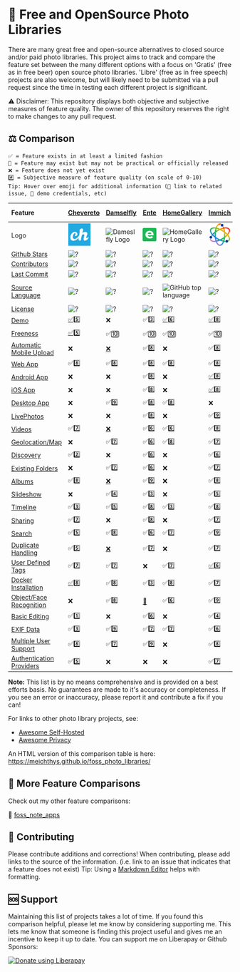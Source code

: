 # 📸 Free and OpenSource Photo Libraries

There are many great free and open-source alternatives to closed source and/or paid photo libraries. This project aims to track and compare the feature set between the many different options with a focus on 'Gratis' (free as in free beer) open source photo libraries. 'Libre' (free as in free speech) projects are also welcome, but will likely need to be submitted via a pull request since the time in testing each different project is significant.

⚠️ Disclaimer: This repository displays both objective and subjective measures of feature quality. The owner of this repository reserves the right to make changes to any pull request.

## ⚖️ Comparison

```text
✅ = Feature exists in at least a limited fashion
🚧 = Feature may exist but may not be practical or officially released
❌ = Feature does not yet exist
#️⃣ = Subjective measure of feature quality (on scale of 0-10)
Tip: Hover over emoji for additional information (🔗 link to related issue, 🔑 demo credentials, etc)
```

| Feature                                                          | [Chevereto](https://github.com/chevereto/chevereto)                                                                                                        | [Damselfly](https://github.com/Webreaper/Damselfly)                                                                                                   | [Ente](https://github.com/ente-io/ente)                                                                                        | [HomeGallery](https://github.com/xemle/home-gallery)                                                                                                         | [Immich](https://github.com/immich-app/immich)                                                                                                                             | [Librephotos](https://github.com/LibrePhotos/librephotos)                                                                                       | [Lychee](https://github.com/LycheeOrg/Lychee)                                                        | [Nextcloud Photos](https://github.com/nextcloud/photos/)                                                                                                               | [Nextcloud Memories](https://github.com/pulsejet/memories)                                                                                                              | [Photonix](https://github.com/photonixapp/photonix)                                                                                       | [Photofield](https://github.com/SmilyOrg/photofield)                                                                                                    | [PiGallery2](https://github.com/bpatrik/pigallery2)                                                                                      | [Photoprism](https://github.com/photoprism/photoprism)                                                                                                  | [Photoview](https://github.com/photoview/photoview)                                                                                       | [Piwigo](https://github.com/Piwigo/Piwigo)                                                                                                                                               | [Snapcrescent](https://github.com/snapcrescent/snapcrescent)                                                                                                                                          |
| :--------------------------------------------------------------- | ---------------------------------------------------------------------------------------------------------------------------------------------------------- | :---------------------------------------------------------------------------------------------------------------------------------------------------- | ------------------------------------------------------------------------------------------------------------------------------ | ------------------------------------------------------------------------------------------------------------------------------------------------------------ | -------------------------------------------------------------------------------------------------------------------------------------------------------------------------- | ----------------------------------------------------------------------------------------------------------------------------------------------- | ---------------------------------------------------------------------------------------------------- | ---------------------------------------------------------------------------------------------------------------------------------------------------------------------- | ----------------------------------------------------------------------------------------------------------------------------------------------------------------------- | ----------------------------------------------------------------------------------------------------------------------------------------- | ------------------------------------------------------------------------------------------------------------------------------------------------------- | ---------------------------------------------------------------------------------------------------------------------------------------- | ------------------------------------------------------------------------------------------------------------------------------------------------------- | ----------------------------------------------------------------------------------------------------------------------------------------- | ---------------------------------------------------------------------------------------------------------------------------------------------------------------------------------------- | ----------------------------------------------------------------------------------------------------------------------------------------------------------------------------------------------------- |
| Logo                                                             | <img src="https://raw.githubusercontent.com/chevereto/chevereto/4.2/content/images/system/default/favicon.png" style="width: 50px"  alt="Chevreto  Logo"/> | <img src="https://raw.githubusercontent.com/Webreaper/Damselfly/master/docs/cropped-Damselfly-Logo.webp" style="width: 50px"  alt="Dameslfly  Logo"/> | <img src="https://raw.githubusercontent.com/ente-io/ente/main/docs/docs/public/logo.png" style="width: 50px" alt="Ente Logo"/> | <img src="https://raw.githubusercontent.com/xemle/home-gallery/master/packages/webapp/src/public/logo512.png" style="width: 50px"  alt="HomeGallery  Logo"/> | <img src="https://raw.githubusercontent.com/immich-app/immich/main/mobile/android/app/src/main/res/mipmap-xxhdpi/ic_launcher.png" style="width: 50px"  alt="Immich Logo"/> | <img src="https://raw.githubusercontent.com/LibrePhotos/librephotos/dev/screenshots/lp-white.png" style="width: 50px"  alt="Librephotos Logo"/> | <img src="https://avatars.githubusercontent.com/u/37916028" style="width: 50px"  alt="Lychee Logo"/> | <img src="https://raw.githubusercontent.com/nextcloud/android/master/app/src/main/res/mipmap-xxhdpi/ic_launcher.png" style="width: 50px"  alt="NextcloudPhotos Logo"/> | <img src="https://raw.githubusercontent.com/pulsejet/memories/master/android/app/src/main/res/mipmap-xxhdpi/ic_launcher.png" style="width: 50px"  alt="Memories Logo"/> | <img src="https://raw.githubusercontent.com/photonixapp/photonix/master/ui/public/favicon.png" style="width: 50px"  alt="Photonix Logo"/> | <img src="https://raw.githubusercontent.com/SmilyOrg/photofield/main/ui/public/android-chrome-512x512.png" style="width: 50px"  alt="Photofield Logo"/> | <img src="https://raw.githubusercontent.com/bpatrik/pigallery2/master/docs/assets/icon.png" style="width: 50px"  alt="PiGallery2 Logo"/> | <img src="https://raw.githubusercontent.com/photoprism/photoprism/develop/assets/static/icons/app/512.png" style="width: 50px"  alt="Photoprism Logo"/> | <img src="https://raw.githubusercontent.com/photoview/photoview/master/ui/public/logo512.png" style="width: 50px"  alt="Photoview Logo"/> | <img src="https://raw.githubusercontent.com/Piwigo/Piwigo/d69bc8b88434cf065b63bac87a4adcc8143ddb21/themes/default/icon/piwigo.org-icon%201.svg" style="width: 50px"  alt="Piwigo Logo"/> | <img src="https://raw.githubusercontent.com/snapcrescent/snapcrescent/main/snapcrescent_mobile/android/app/src/main/res/mipmap-xxhdpi/ic_launcher.png" style="width: 50px"  alt="Snapcrescent Logo"/> |
| [Github Stars](features.md#github-stars)                         | ![?](https://img.shields.io/github/stars/chevereto/chevereto?label=%20)                                                                                    | ![?](https://img.shields.io/github/stars/Webreaper/Damselfly?label=%20)                                                                               | ![?](https://img.shields.io/github/stars/ente-io/ente?label=%20)                                                               | ![?](https://img.shields.io/github/stars/xemle/home-gallery?label=%20)                                                                                       | ![?](https://img.shields.io/github/stars/immich-app/immich?label=%20)                                                                                                      | ![?](https://img.shields.io/github/stars/LibrePhotos/librephotos?label=%20)                                                                     | ![?](https://img.shields.io/github/stars/LycheeOrg/Lychee?label=%20)                                 | ![?](https://img.shields.io/github/stars/nextcloud/photos?label=%20)                                                                                                   | ![?](https://img.shields.io/github/stars/pulsejet/memories?label=%20)                                                                                                   | ![?](https://img.shields.io/github/stars/photonixapp/photonix?label=%20)                                                                  | ![?](https://img.shields.io/github/stars/smilyorg/photofield?label=%20)                                                                                 | ![?](https://img.shields.io/github/stars/bpatrik/pigallery2?label=%20)                                                                   | ![?](https://img.shields.io/github/stars/photoprism/photoprism?label=%20)                                                                               | ![?](https://img.shields.io/github/stars/photoview/photoview?label=%20)                                                                   | ![?](https://img.shields.io/github/stars/Piwigo/Piwigo?label=%20)                                                                                                                        | ![?](https://img.shields.io/github/stars/snapcrescent/snapcrescent?label=%20)                                                                                                                         |
| [Contributors](features.md#contributors)                         | ![?](https://img.shields.io/github/contributors/chevereto/chevereto?label=%20)                                                                             | ![?](https://img.shields.io/github/contributors/webreaper/damselfly?label=%20)                                                                        | ![?](https://img.shields.io/github/contributors/ente-io/ente?label=%20)                                                        | ![?](https://img.shields.io/github/contributors/xemle/home-gallery?label=%20)                                                                                | ![?](https://img.shields.io/github/contributors/immich-app/immich?label=%20)                                                                                               | ![?](https://img.shields.io/github/contributors/librephotos/librephotos?label=%20)                                                              | ![?](https://img.shields.io/github/contributors/lycheeorg/lychee?label=%20)                          | ![?](https://img.shields.io/github/contributors/nextcloud/photos?label=%20)                                                                                            | ![?](https://img.shields.io/github/contributors/pulsejet/memories?label=%20)                                                                                            | ![?](https://img.shields.io/github/contributors/photonixapp/photonix?label=%20)                                                           | ![?](https://img.shields.io/github/contributors/smilyorg/photofield?label=%20)                                                                          | ![?](https://img.shields.io/github/contributors/bpatrik/pigallery2?label=%20)                                                            | ![?](https://img.shields.io/github/contributors/photoprism/photoprism?label=%20)                                                                        | ![?](https://img.shields.io/github/contributors/photoview/photoview?label=%20)                                                            | ![?](https://img.shields.io/github/contributors/Piwigo/Piwigo?label=%20)                                                                                                                 | ![?](https://img.shields.io/github/contributors/snapcrescent/snapcrescent?label=%20)                                                                                                                  |
| [Last Commit](features.md#last-commit)                           | ![?](https://img.shields.io/github/last-commit/chevereto/chevereto/4.2?label=%20)                                                                          | ![?](https://img.shields.io/github/last-commit/webreaper/damselfly/master?label=%20)                                                                  | ![?](https://img.shields.io/github/last-commit/ente-io/ente/main?label=%20)                                                    | ![?](https://img.shields.io/github/last-commit/xemle/home-gallery/master?label=%20)                                                                          | ![?](https://img.shields.io/github/last-commit/immich-app/immich/main?label=%20)                                                                                           | ![?](https://img.shields.io/github/last-commit/librephotos/librephotos/dev?label=%20)                                                           | ![?](https://img.shields.io/github/last-commit/lycheeorg/lychee/master?label=%20)                    | ![?](https://img.shields.io/github/last-commit/nextcloud/photos/master?label=%20)                                                                                      | ![?](https://img.shields.io/github/last-commit/pulsejet/memories/master?label=%20)                                                                                      | ![?](https://img.shields.io/github/last-commit/photonixapp/photonix/master?label=%20)                                                     | ![?](https://img.shields.io/github/last-commit/smilyorg/photofield/main?label=%20)                                                                      | ![?](https://img.shields.io/github/last-commit/bpatrik/pigallery2/master?label=%20)                                                      | ![?](https://img.shields.io/github/last-commit/photoprism/photoprism/develop?label=%20)                                                                 | ![?](https://img.shields.io/github/last-commit/photoview/photoview/master?label=%20)                                                      | ![?](https://img.shields.io/github/last-commit/Piwigo/Piwigo/master?label=%20)                                                                                                           | ![?](https://img.shields.io/github/last-commit/snapcrescent/snapcrescent/main?label=%20)                                                                                                              |
| [Source Language](features.md#source-language)                   | ![?](https://img.shields.io/github/languages/top/chevereto/chevereto)                                                                                      | ![?](https://img.shields.io/github/languages/top/Webreaper/Damselfly)                                                                                 | ![?](https://img.shields.io/github/languages/top/ente-io/ente)                                                                 | ![GitHub top language](https://img.shields.io/github/languages/top/xemle/home-gallery)                                                                       | ![?](https://img.shields.io/github/languages/top/immich-app/immich)                                                                                                        | ![GitHub top language](https://img.shields.io/github/languages/top/librephotos/librephotos)                                                     | ![GitHub top language](https://img.shields.io/github/languages/top/lycheeorg/lychee)                 | ![GitHub top language](https://img.shields.io/github/languages/top/nextcloud/photos)                                                                                   | ![GitHub top language](https://img.shields.io/github/languages/top/pulsejet/memories)                                                                                   | ![GitHub top language](https://img.shields.io/github/languages/top/photonixapp/photonix)                                                  | ![GitHub top language](https://img.shields.io/github/languages/top/smilyorg/photofield)                                                                 | ![GitHub top language](https://img.shields.io/github/languages/top/bpatrik/pigallery2)                                                   | ![GitHub top language](https://img.shields.io/github/languages/top/photoprism/photoprism)                                                               | ![GitHub top language](https://img.shields.io/github/languages/top/photoview/photoview)                                                   | ![GitHub top language](https://img.shields.io/github/languages/top/piwigo/piwigo)                                                                                                        | ![GitHub top language](https://img.shields.io/github/languages/top/snapcrescent/snapcrescent)                                                                                                         |
| [License](features.md#license)                                   | ![?](https://img.shields.io/github/license/chevereto/chevereto?label=%20)                                                                                  | ![?](https://img.shields.io/github/license/Webreaper/Damselfly?label=%20)                                                                             | ![?](https://img.shields.io/github/license/ente-io/ente?label=%20)                                                             | ![?](https://img.shields.io/github/license/xemle/home-gallery?label=%20)                                                                                     | ![?](https://img.shields.io/github/license/immich-app/immich?label=%20)                                                                                                    | ![?](https://img.shields.io/github/license/LibrePhotos/librephotos?label=%20)                                                                   | ![?](https://img.shields.io/github/license/LycheeOrg/Lychee?label=%20)                               | ![?](https://img.shields.io/github/license/nextcloud/photos?label=%20)                                                                                                 | ![?](https://img.shields.io/github/license/pulsejet/memories?label=%20)                                                                                                 | ![?](https://img.shields.io/github/license/photonixapp/photonix?label=%20)                                                                | ![?](https://img.shields.io/github/license/smilyorg/photofield?label=%20)                                                                               | ![?](https://img.shields.io/github/license/bpatrik/pigallery2?label=%20)                                                                 | ![?](https://img.shields.io/static/v1?label=%20&message=GPL-3.0&color=orange)                                                                           | ![?](https://img.shields.io/github/license/photoview/photoview?label=%20)                                                                 | ![?](https://img.shields.io/github/license/Piwigo/Piwigo?label=%20)                                                                                                                      | ![?](https://img.shields.io/github/license/snapcrescent/snapcrescent?label=%20)                                                                                                                       |
| [Demo](features.md#demo)                                         | [✅5️⃣](https://demo.chevereto.com/)                                                                                                                        | ❌                                                                                                                                                    | ✅3️⃣                                                                                                                           | [✅](https://demo.home-gallery.org/https://demo.photoprism.app/library/brow)6️⃣                                                                               | [✅](https://demo.immich.app/)8️⃣                                                                                                                                           | [✅](https://demo2.librephotos.com/ "User:demo Pass:demo1234")5️⃣                                                                                | [✅](https://lychee-demo.fly.dev/landing "User:admin Pass:admin")9️⃣                                  | [✅](https://nextcloud.com/instant-trial/)4️⃣                                                                                                                           | [✅](https://demo.memories.gallery/apps/memories/)8️⃣                                                                                                                    | [✅](https://demo.photonix.org/login)8️⃣                                                                                                   | [✅](https://demo.photofield.dev/)6️⃣                                                                                                                    | [✅](https://pigallery2.onrender.com/)8️⃣                                                                                                 | [✅](https://demo.photoprism.app/library/browse)9️⃣                                                                                                      | [✅](https://photos.qpqp.dk/ "User:demo Pass:demo")9️⃣                                                                                     | [✅](https://piwigo.org/demo)9️⃣                                                                                                                                                          | [✅](https://demo.snapcrescent.app)9️⃣                                                                                                                                                                 |
| [Freeness](features.md#freeness)                                 | [✅5️⃣](https://rodolfoberrios.com/2022/12/01/chevereto-goes-free/)                                                                                         | ✅🔟                                                                                                                                                  | ✅🔟                                                                                                                           | ✅🔟                                                                                                                                                         | ✅🔟                                                                                                                                                                       | ✅🔟                                                                                                                                            | ✅🔟                                                                                                 | ✅🔟                                                                                                                                                                   | ✅🔟                                                                                                                                                                    | ✅🔟                                                                                                                                      | ✅🔟                                                                                                                                                    | ✅🔟                                                                                                                                     | [🚧](https://photoprism.app/get)7️⃣                                                                                                                      | ✅🔟                                                                                                                                      | ✅🔟                                                                                                                                                                                     | ✅🔟                                                                                                                                                                                                  |
| [Automatic Mobile Upload](features.md#automatic-mobile-upload)   | ❌                                                                                                                                                         | [❌](https://github.com/Webreaper/Damselfly/issues/40)                                                                                                | ✅8️⃣                                                                                                                           | ❌                                                                                                                                                           | ✅8️⃣                                                                                                                                                                       | ❌                                                                                                                                              | ✅5️⃣                                                                                                 | ✅7️⃣                                                                                                                                                                   | ✅7️⃣                                                                                                                                                                    | ❌                                                                                                                                        | ❌                                                                                                                                                      | ❌                                                                                                                                       | ✅6️⃣                                                                                                                                                    | [❌](https://github.com/photoview/photoview/issues/129)                                                                                   | ✅7️⃣                                                                                                                                                                                     | ✅7️⃣                                                                                                                                                                                                  |
| [Web App](features.md#web-app)                                   | ✅8️⃣                                                                                                                                                       | ✅8️⃣                                                                                                                                                  | ✅8️⃣                                                                                                                           | ✅8️⃣                                                                                                                                                         | ✅8️⃣                                                                                                                                                                       | ✅8️⃣                                                                                                                                            | ✅8️⃣                                                                                                 | ✅7️⃣                                                                                                                                                                   | ✅9️⃣                                                                                                                                                                    | ✅7️⃣                                                                                                                                      | ✅9️⃣                                                                                                                                                    | ✅7️⃣                                                                                                                                     | ✅7️⃣                                                                                                                                                    | ✅8️⃣                                                                                                                                      | ✅8️⃣                                                                                                                                                                                     | ✅7️⃣                                                                                                                                                                                                  |
| [Android App](features.md#android-app)                           | ❌                                                                                                                                                         | ❌                                                                                                                                                    | ✅8️⃣                                                                                                                           | ❌                                                                                                                                                           | [✅](https://github.com/immich-app/immich#step-4-run-mobile-app)8️⃣                                                                                                         | ✅[7️⃣](https://github.com/savvasdalkitsis/uhuruphotos-android)                                                                                  | [❌](https://github.com/LycheeOrg/Lychee/issues/1013)                                                | [✅](https://github.com/nextcloud/android)3️⃣                                                                                                                           | [✅](https://github.com/pulsejet/memories/issues/180)7️⃣                                                                                                                 | ✅[4️⃣](https://github.com/photonixapp/photonix-mobile)                                                                                    | ❌                                                                                                                                                      | ❌                                                                                                                                       | [🚧](https://docs.photoprism.app/user-guide/pwa/)4️⃣                                                                                                     | [🚧](https://github.com/photoview/photoview/issues/701)3️⃣                                                                                 | [✅](https://www.piwigo.org/mobile-applications)7️⃣                                                                                                                                       | [✅](https://github.com/snapcrescent/snapcrescent/releases)7️⃣                                                                                                                                         |
| [iOS App](features.md#ios-app)                                   | ❌                                                                                                                                                         | ❌                                                                                                                                                    | ✅8️⃣                                                                                                                           | ❌                                                                                                                                                           | [✅](https://github.com/immich-app/immich#step-4-run-mobile-app)8️⃣                                                                                                         | [🚧](https://github.com/LibrePhotos/librephotos-mobile)3️⃣                                                                                       | [❌](https://github.com/LycheeOrg/Lychee/issues/1013)                                                | [🚧](https://github.com/nextcloud/ios/ "Nextcloud Files App")3️⃣                                                                                                        | [🚧](https://github.com/nextcloud/ios/ "Nextcloud Files App")3️⃣                                                                                                         | ✅[4️⃣](https://github.com/photonixapp/photonix-mobile)                                                                                    | ❌                                                                                                                                                      | ❌                                                                                                                                       | [🚧](https://docs.photoprism.app/user-guide/pwa/)4️⃣                                                                                                     | [✅](https://apps.apple.com/dk/app/photoview-media-gallery/id1578380271)6️⃣                                                                | [✅](https://www.piwigo.org/mobile-applications)7️⃣                                                                                                                                       | ❌                                                                                                                                                                                                    |
| [Desktop App](features.md#desktop-app)                           | ❌                                                                                                                                                         | ✅9️⃣                                                                                                                                                  | ✅8️⃣                                                                                                                           | ✅8️⃣                                                                                                                                                         | ❌                                                                                                                                                                         | ❌                                                                                                                                              | ❌                                                                                                   | [🚧](https://github.com/nextcloud/desktop/ "File sync only")2️⃣                                                                                                         | [🚧](https://github.com/nextcloud/desktop/ "File sync only")2️⃣                                                                                                          | [❌](https://github.com/photonixapp/photonix/issues/61)                                                                                   | ❌                                                                                                                                                      | ❌                                                                                                                                       | ❌                                                                                                                                                      | ❌                                                                                                                                        | ❌                                                                                                                                                                                       | ❌                                                                                                                                                                                                    |
| [LivePhotos](features.md#livephotos)                             | ❌                                                                                                                                                         | ❌                                                                                                                                                    | ✅8️⃣                                                                                                                           | ❌                                                                                                                                                           | ✅9️⃣                                                                                                                                                                       | [❌](https://github.com/LibrePhotos/librephotos/issues/287)                                                                                     | ✅[6️⃣](https://github.com/LycheeOrg/Lychee/issues/1283)                                              | [✅️3️⃣](https://github.com/nextcloud/photos/issues/344)                                                                                                                | ✅8️⃣                                                                                                                                                                    | [❌](https://github.com/photonixapp/photonix/issues/250)                                                                                  | [❌](https://github.com/SmilyOrg/photofield/issues/52)                                                                                                  | ❌                                                                                                                                       | ✅7️⃣                                                                                                                                                    | [❌](https://github.com/photoview/photoview/issues/273)                                                                                   | [❌](https://github.com/Piwigo/Piwigo/issues/1677)                                                                                                                                       | ❌                                                                                                                                                                                                    |
| [Videos](features.md#videos)                                     | ✅7️⃣                                                                                                                                                       | [❌](https://github.com/Webreaper/Damselfly/issues/82)                                                                                                | ✅6️⃣                                                                                                                           | ✅6️⃣                                                                                                                                                         | ✅8️⃣                                                                                                                                                                       | ✅8️⃣                                                                                                                                            | ✅6️⃣                                                                                                 | ✅5️⃣                                                                                                                                                                   | ✅7️⃣                                                                                                                                                                    | [❌](https://github.com/photonixapp/photonix/issues/295)                                                                                  | ✅6️⃣                                                                                                                                                    | ✅8️⃣                                                                                                                                     | ✅7️⃣                                                                                                                                                    | ✅7️⃣                                                                                                                                      | ✅4️⃣                                                                                                                                                                                     | ✅7️⃣                                                                                                                                                                                                  |
| [Geolocation/Map](features.md#geolocation/map)                   | ❌                                                                                                                                                         | ✅7️⃣                                                                                                                                                  | ✅6️⃣                                                                                                                           | ✅8️⃣                                                                                                                                                         | ✅7️⃣                                                                                                                                                                       | ✅8️⃣                                                                                                                                            | [✅5️⃣](https://github.com/LycheeOrg/Lychee/issues/1051)                                              | ✅6️⃣                                                                                                                                                                   | ✅9️⃣                                                                                                                                                                    | ✅9️⃣                                                                                                                                      | ✅8️⃣                                                                                                                                                    | ✅8️⃣                                                                                                                                     | ✅6️⃣                                                                                                                                                    | ✅8️⃣                                                                                                                                      | ✅7️⃣                                                                                                                                                                                     | ❌                                                                                                                                                                                                    |
| [Discovery](features.md#discovery)                               | ✅2️⃣                                                                                                                                                       | ❌                                                                                                                                                    | ✅6️⃣                                                                                                                           | ❌                                                                                                                                                           | ✅6️⃣                                                                                                                                                                       | ✅7️⃣                                                                                                                                            | ✅6️⃣                                                                                                 | ✅6️⃣                                                                                                                                                                   | ✅7️⃣                                                                                                                                                                    | ❌                                                                                                                                        | ❌                                                                                                                                                      | ❌                                                                                                                                       | ✅6️⃣                                                                                                                                                    | ❌                                                                                                                                        | ✅1️⃣                                                                                                                                                                                     | ❌                                                                                                                                                                                                    |
| [Existing Folders](features.md#existing-folders)                 | ❌                                                                                                                                                         | ✅7️⃣                                                                                                                                                  | ✅6️⃣                                                                                                                           | ❌                                                                                                                                                           | ✅[7️⃣](https://immich.app/docs/features/libraries#external-libraries)                                                                                                      | ✅4️⃣                                                                                                                                            | [❌](https://github.com/LycheeOrg/Lychee/issues/1096)                                                | ✅7️⃣                                                                                                                                                                   | ✅9️⃣                                                                                                                                                                    | [❌](https://github.com/photonixapp/photonix/issues/411)                                                                                  | ✅[4️⃣](https://github.com/SmilyOrg/photofield/issues/45)                                                                                                | ✅5️⃣                                                                                                                                     | ✅9️⃣                                                                                                                                                    | ✅5️⃣                                                                                                                                      | [✅](https://github.com/Piwigo/Piwigo/issues/960)7️⃣                                                                                                                                      | ❌                                                                                                                                                                                                    |
| [Albums](features.md#albums)                                     | ✅8️⃣                                                                                                                                                       | [❌](https://github.com/Webreaper/Damselfly/issues/238)                                                                                               | ✅9️⃣                                                                                                                           | ❌                                                                                                                                                           | ✅8️⃣                                                                                                                                                                       | ✅9️⃣                                                                                                                                            | ✅8️⃣                                                                                                 | ✅4️⃣                                                                                                                                                                   | ✅8️⃣                                                                                                                                                                    | ✅5️⃣                                                                                                                                      | ❌                                                                                                                                                      | ✅6️⃣                                                                                                                                     | ✅8️⃣                                                                                                                                                    | ✅6️⃣                                                                                                                                      | ✅8️⃣                                                                                                                                                                                     | ✅5️⃣                                                                                                                                                                                                  |
| [Slideshow](features.md#slideshow)                               | ❌                                                                                                                                                         | ✅4️⃣                                                                                                                                                  | ✅3️⃣                                                                                                                           | ❌                                                                                                                                                           | ✅5️⃣                                                                                                                                                                       | ❌                                                                                                                                              | [✅4️⃣](https://github.com/LycheeOrg/Lychee/pull/1819)                                                | ✅5️⃣                                                                                                                                                                   | ✅5️⃣                                                                                                                                                                    | [❌](https://github.com/photonixapp/photonix/issues/427)                                                                                  | ✅6️⃣                                                                                                                                                    | ✅7️⃣                                                                                                                                     | ✅6️⃣                                                                                                                                                    | [❌](https://github.com/photoview/photoview/issues/51)                                                                                    | ✅5️⃣                                                                                                                                                                                     | ❌                                                                                                                                                                                                    |
| [Timeline](features.md#timeline)                                 | ✅3️⃣                                                                                                                                                       | ✅5️⃣                                                                                                                                                  | ✅8️⃣                                                                                                                           | ✅3️⃣                                                                                                                                                         | ✅8️⃣                                                                                                                                                                       | ✅9️⃣                                                                                                                                            | [❌](https://github.com/LycheeOrg/Lychee/issues/1050)                                                | ✅4️⃣                                                                                                                                                                   | ✅9️⃣                                                                                                                                                                    | ✅5️⃣                                                                                                                                      | ✅6️⃣                                                                                                                                                    | ✅5️⃣                                                                                                                                     | ✅5️⃣                                                                                                                                                    | ✅9️⃣                                                                                                                                      | ✅3️⃣                                                                                                                                                                                     | ✅5️⃣                                                                                                                                                                                                  |
| [Sharing](features.md#sharing)                                   | ✅7️⃣                                                                                                                                                       | ❌                                                                                                                                                    | ✅8️⃣                                                                                                                           | ❌                                                                                                                                                           | ✅7️⃣                                                                                                                                                                       | ✅9️⃣                                                                                                                                            | ✅9️⃣                                                                                                 | ✅8️⃣                                                                                                                                                                   | ✅9️⃣                                                                                                                                                                    | ❌                                                                                                                                        | ❌                                                                                                                                                      | ✅7️⃣                                                                                                                                     | ✅7️⃣                                                                                                                                                    | ✅8️⃣                                                                                                                                      | ✅5️⃣                                                                                                                                                                                     | ✅5️⃣                                                                                                                                                                                                  |
| [Search](features.md#search)                                     | ✅5️⃣                                                                                                                                                       | ✅8️⃣                                                                                                                                                  | ✅6️⃣                                                                                                                           | ✅7️⃣                                                                                                                                                         | ✅9️⃣                                                                                                                                                                       | ✅8️⃣                                                                                                                                            | ✅5️⃣                                                                                                 | ✅4️⃣                                                                                                                                                                   | ✅4️⃣                                                                                                                                                                    | ✅8️⃣                                                                                                                                      | ✅9️⃣                                                                                                                                                    | ✅7️⃣                                                                                                                                     | ✅8️⃣                                                                                                                                                    | ✅5️⃣                                                                                                                                      | ✅7️⃣                                                                                                                                                                                     | ❌                                                                                                                                                                                                    |
| [Duplicate Handling](features.md#duplicate-handling)             | ✅5️⃣                                                                                                                                                       | [❌](https://github.com/Webreaper/Damselfly/issues/97)                                                                                                | ✅7️⃣                                                                                                                           | ❌                                                                                                                                                           | ✅7️⃣                                                                                                                                                                       | [❌](https://github.com/LibrePhotos/librephotos/issues/753)                                                                                     | [✅5️⃣](https://github.com/LycheeOrg/Lychee/issues/1762)                                              | ✅[6️⃣](https://apps.nextcloud.com/apps/mediadc)                                                                                                                        | ✅[6️⃣](https://apps.nextcloud.com/apps/mediadc)                                                                                                                         | [❌](https://github.com/photonixapp/photonix/issues/422)                                                                                  | ❌                                                                                                                                                      | ✅5️⃣                                                                                                                                     | ✅[6️⃣](https://docs.photoprism.app/user-guide/library/duplicates/)                                                                                      | [❌](https://github.com/photoview/photoview/issues/801)                                                                                   | ✅6️⃣                                                                                                                                                                                     | ✅7️⃣                                                                                                                                                                                                  |
| [User Defined Tags](features.md#photo-tagging)                   | ✅7️⃣                                                                                                                                                       | ✅7️⃣                                                                                                                                                  | ❌                                                                                                                             | ✅7️⃣                                                                                                                                                         | [✅️](https://github.com/immich-app/immich/releases/tag/v1.113.0)6️⃣                                                                                                        | [❌](https://github.com/LibrePhotos/librephotos/issues/525)                                                                                     | ✅5️⃣                                                                                                 | ✅️3️⃣                                                                                                                                                                  | [✅️](https://github.com/pulsejet/memories/issues/487)6️⃣                                                                                                                | ✅6️⃣                                                                                                                                      | ✅6️⃣                                                                                                                                                    | ❌                                                                                                                                       | ✅5️⃣                                                                                                                                                    | ❌                                                                                                                                        | ✅7️⃣                                                                                                                                                                                     | ❌                                                                                                                                                                                                    |
| [Docker Installation](features.md#docker-installation)           | [✅8️⃣](https://github.com/chevereto/docker#pure-docker)                                                                                                    | ✅8️⃣                                                                                                                                                  | ✅3️⃣                                                                                                                           | ✅8️⃣                                                                                                                                                         | ✅7️⃣                                                                                                                                                                       | ✅7️⃣                                                                                                                                            | ✅7️⃣                                                                                                 | [✅](https://github.com/nextcloud/all-in-one#nextcloud-all-in-one)6️⃣                                                                                                   | [✅](https://github.com/nextcloud/all-in-one#nextcloud-all-in-one)6️⃣                                                                                                    | ✅8️⃣                                                                                                                                      | ✅7️⃣                                                                                                                                                    | ✅7️⃣                                                                                                                                     | ✅6️⃣                                                                                                                                                    | ✅8️⃣                                                                                                                                      | [✅](https://hub.docker.com/r/linuxserver/piwigo)7️⃣                                                                                                                                      | ✅8️⃣                                                                                                                                                                                                  |
| [Object/Face Recognition](features.md#object/face-recognition)   | ❌                                                                                                                                                         | ✅8️⃣                                                                                                                                                  | [🚧](https://github.com/ente-io/ente/issues/1014)                                                                              | ✅6️⃣                                                                                                                                                         | ✅9️⃣                                                                                                                                                                       | ✅8️⃣                                                                                                                                            | [❌](https://github.com/LycheeOrg/Lychee/issues/1266)                                                | [✅8️⃣](https://github.com/nextcloud/recognize)                                                                                                                         | [✅8️⃣](https://github.com/nextcloud/recognize)                                                                                                                          | ✅8️⃣                                                                                                                                      | ✅7️⃣                                                                                                                                                    | ✅6️⃣                                                                                                                                     | ✅9️⃣                                                                                                                                                    | ✅6️⃣                                                                                                                                      | [✅](https://github.com/Piwigo/Piwigo/issues/1159)5️⃣                                                                                                                                     | ❌                                                                                                                                                                                                    |
| [Basic Editing](features.md#basic-editing)                       | ✅1️⃣                                                                                                                                                       | ❌                                                                                                                                                    | ✅6️⃣                                                                                                                           | ❌                                                                                                                                                           | ✅4️⃣                                                                                                                                                                       | ❌                                                                                                                                              | ❌                                                                                                   | ✅6️⃣                                                                                                                                                                   | ✅6️⃣                                                                                                                                                                    | ❌                                                                                                                                        | ❌                                                                                                                                                      | ❌                                                                                                                                       | ❌                                                                                                                                                      | ❌                                                                                                                                        | ❌                                                                                                                                                                                       | ❌                                                                                                                                                                                                    |
| [EXIF Data](features.md#exif-data)                               | ✅3️⃣                                                                                                                                                       | ✅9️⃣                                                                                                                                                  | ✅7️⃣                                                                                                                           | ✅7️⃣                                                                                                                                                         | ✅6️⃣                                                                                                                                                                       | [❌](https://github.com/LibrePhotos/librephotos/issues/77)                                                                                      | ✅7️⃣                                                                                                 | [❌](https://github.com/nextcloud/photos/issues/226)                                                                                                                   | ✅8️⃣                                                                                                                                                                    | ✅7️⃣                                                                                                                                      | ✅️3️⃣                                                                                                                                                   | ✅7️⃣                                                                                                                                     | ✅9️⃣                                                                                                                                                    | ✅7️⃣                                                                                                                                      | ✅6️⃣                                                                                                                                                                                     | ✅7️⃣                                                                                                                                                                                                  |
| [Multiple User Support](features.md#multiple-user-support)       | ✅8️⃣                                                                                                                                                       | ✅7️⃣                                                                                                                                                  | ✅9️⃣                                                                                                                           | ❌                                                                                                                                                           | ✅8️⃣                                                                                                                                                                       | ✅8️⃣                                                                                                                                            | ✅6️⃣                                                                                                 | ✅9️⃣                                                                                                                                                                   | ✅9️⃣                                                                                                                                                                    | ✅7️⃣                                                                                                                                      | [❌](https://github.com/SmilyOrg/photofield/issues/28)                                                                                                  | ✅7️⃣                                                                                                                                     | [❌](https://github.com/photoprism/photoprism/issues/98)                                                                                                | ✅6️⃣                                                                                                                                      | ✅8️⃣                                                                                                                                                                                     | ✅5️⃣                                                                                                                                                                                                  |
| [Authentication Providers](features.md#authentication-providers) | ✅5️⃣                                                                                                                                                       | ❌                                                                                                                                                    | ❌                                                                                                                             | ❌                                                                                                                                                           | ✅7️⃣                                                                                                                                                                       | [❌](https://github.com/LibrePhotos/librephotos/issues/616)                                                                                     | ✅7️⃣                                                                                                 | ✅9️⃣                                                                                                                                                                   | ✅9️⃣                                                                                                                                                                    | [❌](https://github.com/photonixapp/photonix/issues/432)                                                                                  | ❌                                                                                                                                                      | [❌](https://github.com/bpatrik/pigallery2/issues/389)                                                                                   | [🚧](https://github.com/photoprism/photoprism/issues/782)                                                                                               | [❌](https://github.com/photoview/photoview/issues/624)                                                                                   | ✅5️⃣                                                                                                                                                                                     | ❌                                                                                                                                                                                                    |

**Note:** This list is by no means comprehensive and is provided on a best efforts basis. No guarantees are made to it's accuracy or completeness. If you see an error or inaccuracy, please report it and contribute a fix if you can!

For links to other photo library projects, see:

- [Awesome Self-Hosted](https://github.com/awesome-selfhosted/awesome-selfhosted#photo-and-video-galleries)
- [Awesome Privacy](https://github.com/pluja/awesome-privacy#photo-storage)

An HTML version of this comparison table is here: https://meichthys.github.io/foss_photo_libraries/

## 👋 More Feature Comparisons

Check out my other feature comparisons:

📝 [foss_note_apps](https://github.com/meichthys/foss_note_apps)

## 🤝 Contributing

Please contribute additions and corrections!
When contributing, please add links to the source of the information.
(i.e. link to an issue that indicates that a feature does not exist)
Tip: Using a [Markdown Editor](https://marketplace.visualstudio.com/items?itemName=zaaack.markdown-editor) helps with formatting.

## 🆘 Support

Maintaining this list of projects takes a lot of time. If you found this comparison helpful, please let me know by considering supporting me. This lets me know that someone is finding this project useful and gives me an incentive to keep it up to date.
You can support me on Liberapay or Github Sponsors:

<a href="https://liberapay.com/meichthys/donate"><img alt="Donate using Liberapay" src="https://liberapay.com/assets/widgets/donate.svg"></a>
